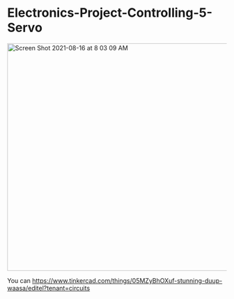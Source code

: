 # Electronics-Project-Controlling-5-Servo

<img width="521" alt="Screen Shot 2021-08-16 at 8 03 09 AM" src="https://user-images.githubusercontent.com/88155243/129513617-265320f4-e691-4a92-9f95-35b2dcfbabd7.png">

You can 
https://www.tinkercad.com/things/05MZyBhOXuf-stunning-duup-waasa/editel?tenant=circuits
